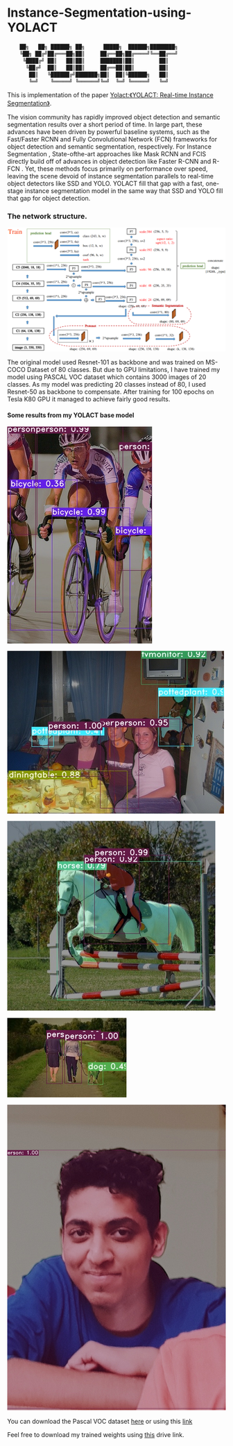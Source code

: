 # Instance-Segmentation-using-YOLACT
```
    ██╗   ██╗ ██████╗ ██╗      █████╗  ██████╗████████╗
    ╚██╗ ██╔╝██╔═══██╗██║     ██╔══██╗██╔════╝╚══██╔══╝
     ╚████╔╝ ██║   ██║██║     ███████║██║        ██║   
      ╚██╔╝  ██║   ██║██║     ██╔══██║██║        ██║   
       ██║   ╚██████╔╝███████╗██║  ██║╚██████╗   ██║   
       ╚═╝    ╚═════╝ ╚══════╝╚═╝  ╚═╝ ╚═════╝   ╚═╝ 
```

This is implementation of the paper [Yolact:《YOLACT: Real-time Instance Segmentation》](https://arxiv.org/abs/1904.02689).

The vision community has rapidly improved object detection and semantic segmentation results over a short period of time. In large part, these advances have been driven by powerful baseline systems, such as the Fast/Faster RCNN and Fully Convolutional Network (FCN) frameworks for object detection and semantic segmentation, respectively. For Instance Segmentation , State-ofthe-art approaches like Mask RCNN and FCIS directly build off of advances in object detection like Faster R-CNN and R-FCN . Yet, these methods focus primarily on performance over speed, leaving the scene devoid of instance segmentation parallels to real-time object detectors like SSD and YOLO. YOLACT fill that gap with a fast, one-stage instance segmentation model in the same way that SSD and YOLO fill that gap for object detection.

### The network structure.  
![Example 0](readme_imgs/network.png)

The original model used Resnet-101 as backbone and was trained on MS-COCO Dataset of 80 classes. But due to GPU limitations, I have trained my model using PASCAL VOC dataset which contains 3000 images of 20 classes. As my model was predicting 20 classes instead of 80, I used Resnet-50 as backbone to compensate. After training for 100 epochs on Tesla K80 GPU it managed to achieve fairly good results.

#### Some results from my YOLACT base model

![Example 1](results/test_img_3.jpg)

![Example 2](results/test_img_4.jpg)

![Example 3](results/test_img_5.jpg)

![Example 4](results/test_img_2.jpg)

![Example 5](results/test_img_1.jpg)

You can download the Pascal VOC dataset [here](http://host.robots.ox.ac.uk/pascal/VOC/voc2012/index.html) or using this [link](http://host.robots.ox.ac.uk/pascal/VOC/voc2012/VOCtrainval_11-May-2012.tar)

Feel free to download my trained weights using [this]() drive link.

